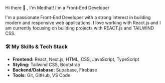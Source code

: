 Hi there 👋 , I'm Medhat!
I'm a Front-End Developer

I'm a passionate Front-End Developer with a strong interest in building modern and responsive web applications.
 I love working with React.js and I am currently focusing on building projects with REACT.js and TAILWIND CSS.


### 🛠️ My Skills & Tech Stack

- **Frontend:** React, Next.js, HTML, CSS, JavaScript, TypeScript
- **Styling:** Tailwind CSS, Bootstrap
- **Backend/Database:**  Supabase, Firebase
- **Tools:** Git, GitHub, VS Code
